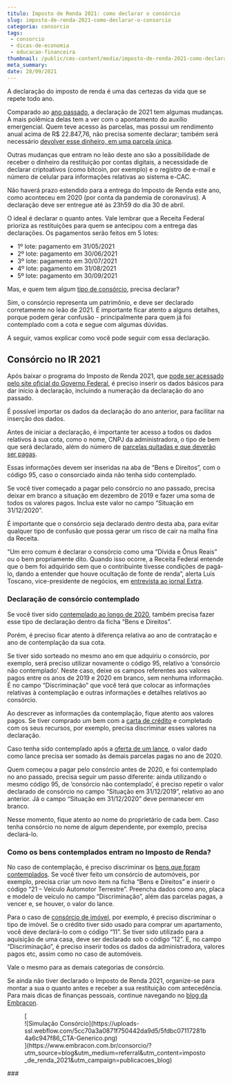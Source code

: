 ```yaml
---
titulo: Imposto de Renda 2021: como declarar o consórcio
slug: imposto-de-renda-2021-como-declarar-o-consorcio
categoria: consorcio
tags:
 - consorcio
 - dicas-de-economia
 - educacao-financeira
thumbnail: /public/cms-content/media/imposto-de-renda-2021-como-declarar-o-consorcio.jpg
meta_summary: 
date: 28/09/2021
---
```

A declaração do imposto de renda é uma das certezas da vida que se repete todo ano.

Comparado ao [ano passado](https://www.embracon.com.br/blog/irpf-2020-saiba-o-que-mudou-e-como-declarar-seu-consorcio), a declaração de 2021 tem algumas mudanças. A mais polêmica delas tem a ver com o apontamento do auxílio emergencial. Quem teve acesso às parcelas, mas possui um rendimento anual acima de R$ 22.847,76, não precisa somente declarar; também será necessário [devolver esse dinheiro, em uma parcela única](https://economia.uol.com.br/imposto-de-renda/noticias/redacao/2021/03/21/imposto-de-renda-2021-como-declarar-auxilio-emergencial.htm).

Outras mudanças que entram no leão deste ano são a possibilidade de receber o dinheiro da restituição por contas digitais, a necessidade de declarar criptoativos (como bitcoin, por exemplo) e o registro de e-mail e número de celular para informações relativas ao sistema e-CAC.

Não haverá prazo estendido para a entrega do Imposto de Renda este ano, como aconteceu em 2020 (por conta da pandemia de coronavírus). A declaração deve ser entregue até às 23h59 do dia 30 de abril.

O ideal é declarar o quanto antes. Vale lembrar que a Receita Federal prioriza as restituições para quem se antecipou com a entrega das declarações. Os pagamentos serão feitos em 5 lotes:

- 1º lote: pagamento em 31/05/2021
- 2º lote: pagamento em 30/06/2021
- 3º lote: pagamento em 30/07/2021
- 4º lote: pagamento em 31/08/2021
- 5º lote: pagamento em 30/09/2021

Mas, e quem tem algum [tipo de consórcio](https://www.embracon.com.br/blog/voce-conhece-todos-os-tipos-de-consorcio), precisa declarar?

Sim, o consórcio representa um patrimônio, e deve ser declarado corretamente no leão de 2021. É importante ficar atento a alguns detalhes, porque podem gerar confusão - principalmente para quem já foi contemplado com a cota e segue com algumas dúvidas.

A seguir, vamos explicar como você pode seguir com essa declaração.

Consórcio no IR 2021
--------------------

Após baixar o programa do Imposto de Renda 2021, que [pode ser acessado pelo site oficial do Governo Federal](https://www.gov.br/receitafederal/pt-br/centrais-de-conteudo/download/pgd/dirpf), é preciso inserir os dados básicos para dar início à declaração, incluindo a numeração da declaração do ano passado.

É possível importar os dados da declaração do ano anterior, para facilitar na inserção dos dados.

Antes de iniciar a declaração, é importante ter acesso a todos os dados relativos à sua cota, como o nome, CNPJ da administradora, o tipo de bem que será declarado, além do número de [parcelas quitadas e que deverão ser pagas](https://www.embracon.com.br/blog/como-calcular-as-parcelas-no-consorcio).

Essas informações devem ser inseridas na aba de “Bens e Direitos”, com o código 95, caso o consorciado ainda não tenha sido contemplado.

Se você tiver começado a pagar pelo consórcio no ano passado, precisa deixar em branco a situação em dezembro de 2019 e fazer uma soma de todos os valores pagos. Inclua este valor no campo “Situação em 31/12/2020”.

É importante que o consórcio seja declarado dentro desta aba, para evitar qualquer tipo de confusão que possa gerar um risco de cair na malha fina da Receita.

“Um erro comum é declarar o consórcio como uma “Dívida e Ônus Reais” ou o bem propriamente dito. Quando isso ocorre, a Receita Federal entende que o bem foi adquirido sem que o contribuinte tivesse condições de pagá-lo, dando a entender que houve ocultação de fonte de renda”, alerta Luís Toscano, vice-presidente de negócios, em [entrevista ao jornal Extra](https://extra.globo.com/economia/imposto-de-renda/veja-como-declarar-consorcio-no-imposto-de-renda-2021-24937791.html).

### Declaração de consórcio contemplado

Se você tiver sido [contemplado ao longo de 2020](https://www.embracon.com.br/blog/saiba-o-que-fazer-quando-for-contemplado-no-consorcio), também precisa fazer esse tipo de declaração dentro da ficha “Bens e Direitos”.

Porém, é preciso ficar atento à diferença relativa ao ano de contratação e ano de contemplação da sua cota.

Se tiver sido sorteado no mesmo ano em que adquiriu o consórcio, por exemplo, será preciso utilizar novamente o código 95, relativo a ‘consórcio não contemplado’. Neste caso, deixe os campos referentes aos valores pagos entre os anos de 2019 e 2020 em branco, sem nenhuma informação. É no campo “Discriminação” que você terá que colocar as informações relativas à contemplação e outras informações e detalhes relativos ao consórcio.

Ao descrever as informações da contemplação, fique atento aos valores pagos. Se tiver comprado um bem com a [carta de crédito](https://www.embracon.com.br/blog/tudo-o-que-voce-precisa-saber-sobre-a-carta-de-credito-de-consorcios) e completado com os seus recursos, por exemplo, precisa discriminar esses valores na declaração.

Caso tenha sido contemplado após a [oferta de um lance](https://www.embracon.com.br/blog/como-funcionam-os-tipos-de-lances-no-consorcio), o valor dado como lance precisa ser somado às demais parcelas pagas no ano de 2020.

Quem começou a pagar pelo consórcio antes de 2020, e foi contemplado no ano passado, precisa seguir um passo diferente: ainda utilizando o mesmo código 95, de ‘consórcio não contemplado’, é preciso repetir o valor declarado de consórcio no campo “Situação em 31/12/2019”, relativo ao ano anterior. Já o campo “Situação em 31/12/2020” deve permanecer em branco.

Nesse momento, fique atento ao nome do proprietário de cada bem. Caso tenha consórcio no nome de algum dependente, por exemplo, precisa declará-lo.

### Como os bens contemplados entram no Imposto de Renda?

No caso de contemplação, é preciso discriminar os [bens que foram contemplados](https://www.embracon.com.br/guia-do-contemplado). Se você tiver feito um consórcio de automóveis, por exemplo, precisa criar um novo item na ficha “Bens e Direitos” e inserir o código “21 – Veículo Automotor Terrestre”. Preencha dados como ano, placa e modelo de veículo no campo “Discriminação”, além das parcelas pagas, a vencer e, se houver, o valor do lance.

Para o caso de [consórcio de imóvel](https://www.embracon.com.br/blog/guia-completo-consorcio-imobiliario), por exemplo, é preciso discriminar o tipo de imóvel. Se o crédito tiver sido usado para comprar um apartamento, você deve declará-lo com o código “11”. Se tiver sido utilizado para a aquisição de uma casa, deve ser declarado sob o código “12”. E, no campo “Discriminação”, é preciso inserir todos os dados da administradora, valores pagos etc, assim como no caso de automóveis.

Vale o mesmo para as demais categorias de consórcio.

Se ainda não tiver declarado o Imposto de Renda 2021, organize-se para montar a sua o quanto antes e receber a sua restituição com antecedência. Para mais dicas de finanças pessoais, continue navegando no [blog da Embracon](https://www.embracon.com.br/blog).

<figure class="w-richtext-figure-type-image w-richtext-align-center">[<div>![Simulação Consórcio](https://uploads-ssl.webflow.com/5cc70a3a0871f750442da9d5/5fdbc07117281b4a6c947f86_CTA-Generico.png)</div>](https://www.embracon.com.br/consorcio/?utm_source=blog&utm_medium=referral&utm_content=imposto_de_renda_2021&utm_campaign=publicacoes_blog)</figure>### ‍  
  
